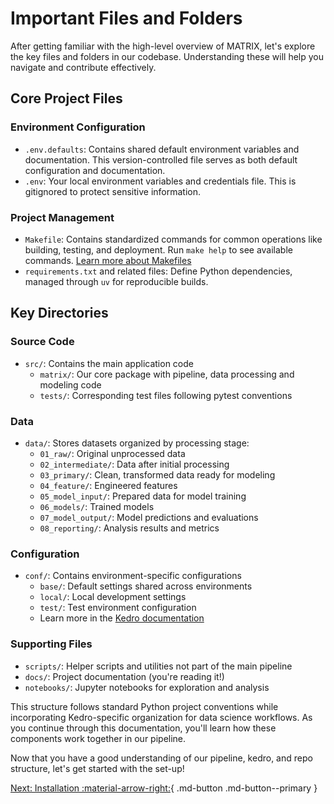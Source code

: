 # Important Files and Folders

After getting familiar with the high-level overview of MATRIX, let's explore the key files and folders in our codebase. Understanding these will help you navigate and contribute effectively.

## Core Project Files

### Environment Configuration
- `.env.defaults`: Contains shared default environment variables and documentation. This version-controlled file serves as both default configuration and documentation.
- `.env`: Your local environment variables and credentials file. This is gitignored to protect sensitive information.

### Project Management
- `Makefile`: Contains standardized commands for common operations like building, testing, and deployment. Run `make help` to see available commands. [Learn more about Makefiles](https://makefiletutorial.com/)
- `requirements.txt` and related files: Define Python dependencies, managed through `uv` for reproducible builds.

## Key Directories

### Source Code
- `src/`: Contains the main application code
  - `matrix/`: Our core package with pipeline, data processing and modeling code
  - `tests/`: Corresponding test files following pytest conventions

### Data
- `data/`: Stores datasets organized by processing stage:
  - `01_raw/`: Original unprocessed data
  - `02_intermediate/`: Data after initial processing
  - `03_primary/`: Clean, transformed data ready for modeling
  - `04_feature/`: Engineered features
  - `05_model_input/`: Prepared data for model training
  - `06_models/`: Trained models
  - `07_model_output/`: Model predictions and evaluations
  - `08_reporting/`: Analysis results and metrics

### Configuration
- `conf/`: Contains environment-specific configurations
  - `base/`: Default settings shared across environments
  - `local/`: Local development settings
  - `test/`: Test environment configuration
  - Learn more in the [Kedro documentation](https://docs.kedro.org/en/stable/configuration/configuration_basics.html#configuration-environments)

### Supporting Files
- `scripts/`: Helper scripts and utilities not part of the main pipeline
- `docs/`: Project documentation (you're reading it!)
- `notebooks/`: Jupyter notebooks for exploration and analysis

This structure follows standard Python project conventions while incorporating Kedro-specific organization for data science workflows. As you continue through this documentation, you'll learn how these components work together in our pipeline.

Now that you have a good understanding of our pipeline, kedro, and repo structure, let's get started with the set-up!

[Next: Installation :material-arrow-right:](./installation.md){ .md-button .md-button--primary }